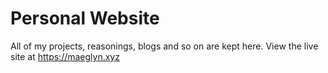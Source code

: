 # Personal Website

All of my projects, reasonings, blogs and so on are kept here. View the live site at https://maeglyn.xyz


